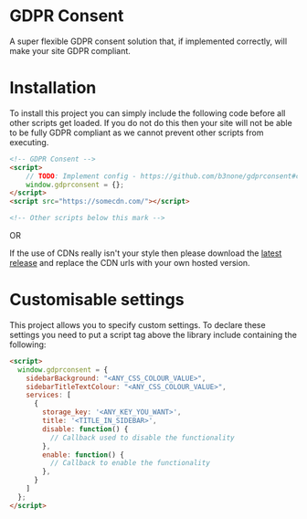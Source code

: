 # GDPR Consent
A super flexible GDPR consent solution that, if implemented correctly, will make your site GDPR compliant.

# Installation
To install this project you can simply include the following code before all other scripts get loaded. If you do not do this then your site will not be able to be fully GDPR compliant as we cannot prevent other scripts from executing.
```html
<!-- GDPR Consent -->
<script>
    // TODO: Implement config - https://github.com/b3none/gdprconsent#customisable-settings
    window.gdprconsent = {};
</script>
<script src="https://somecdn.com/"></script>

<!-- Other scripts below this mark -->
```

OR

If the use of CDNs really isn't your style then please download the [latest release](https://github.com/b3none/gdprconsent/releases/latest) and replace the CDN urls with your own hosted version.

# Customisable settings
This project allows you to specify custom settings.
To declare these settings you need to put a script tag above the library include containing the following:
```html
<script>
  window.gdprconsent = {
    sidebarBackground: "<ANY_CSS_COLOUR_VALUE>",
    sidebarTitleTextColour: "<ANY_CSS_COLOUR_VALUE>",
    services: [
      {
        storage_key: '<ANY_KEY_YOU_WANT>',
        title: '<TITLE_IN_SIDEBAR>',
        disable: function() {
          // Callback used to disable the functionality
        },
        enable: function() {
          // Callback to enable the functionality
        },
      }
    ]
  };
</script>
```

